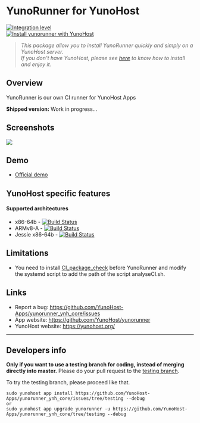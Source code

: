 # YunoRunner for YunoHost

[![Integration level](https://dash.yunohost.org/integration/yunorunner.svg)](https://dash.yunohost.org/appci/app/yunorunner)  
[![Install yunorunner with YunoHost](https://install-app.yunohost.org/install-with-yunohost.png)](https://install-app.yunohost.org/?app=yunorunner)

> *This package allow you to install YunoRunner quickly and simply on a YunoHost server.  
If you don't have YunoHost, please see [here](https://yunohost.org/#/install) to know how to install and enjoy it.*

## Overview
YunoRunner is our own CI runner for YunoHost Apps

**Shipped version:** Work in progress...

## Screenshots

![](https://user-images.githubusercontent.com/30271971/52810447-e06b5600-3092-11e9-9853-fb46e46fda65.PNG)

## Demo

* [Official demo](https://ci-apps.yunohost.org)

## YunoHost specific features

#### Supported architectures

* x86-64b - [![Build Status](https://ci-apps.yunohost.org/ci/logs/yunorunner%20%28Community%29.svg)](https://ci-apps.yunohost.org/ci/apps/yunorunner/)
* ARMv8-A - [![Build Status](https://ci-apps-arm.yunohost.org/ci/logs/yunorunner%20%28Community%29.svg)](https://ci-apps-arm.yunohost.org/ci/apps/yunorunner/)
* Jessie x86-64b - [![Build Status](https://ci-stretch.nohost.me/ci/logs/yunorunner%20%28Community%29.svg)](https://ci-stretch.nohost.me/ci/apps/yunorunner/)

## Limitations

* You need to install [CI_package_check](https://github.com/YunoHost/CI_package_check) before YunoRunner and modify the systemd script to add the path of the script analyseCI.sh.

## Links

 * Report a bug: https://github.com/YunoHost-Apps/yunorunner_ynh_core/issues
 * App website: https://github.com/YunoHost/yunorunner
 * YunoHost website: https://yunohost.org/

---

Developers info
----------------

**Only if you want to use a testing branch for coding, instead of merging directly into master.**
Please do your pull request to the [testing branch](https://github.com/YunoHost-Apps/yunorunner_ynh_core/tree/testing).

To try the testing branch, please proceed like that.
```
sudo yunohost app install https://github.com/YunoHost-Apps/yunorunner_ynh_core/issues/tree/testing --debug
or
sudo yunohost app upgrade yunorunner -u https://github.com/YunoHost-Apps/yunorunner_ynh_core/tree/testing --debug
```
